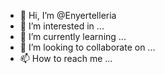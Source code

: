 - 👋 Hi, I’m @Enyertelleria
- 👀 I’m interested in ...
- 🌱 I’m currently learning ...
- 💞️ I’m looking to collaborate on ...
- 📫 How to reach me ...

<!---
Enyertelleria/Enyertelleria is a ✨ special ✨ repository because its `README.md` (this file) appears on your GitHub profile.
You can click the Preview link to take a look at your changes.
--->
